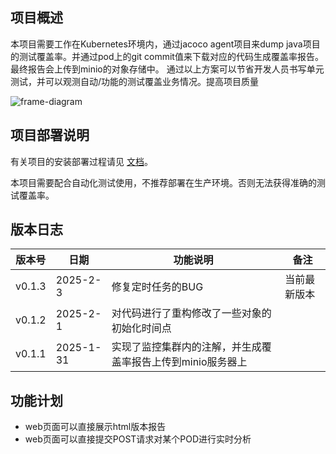 ## 项目概述

本项目需要工作在Kubernetes环境内，通过jacoco agent项目来dump java项目的测试覆盖率。并通过pod上的git commit值来下载对应的代码生成覆盖率报告。
最终报告会上传到minio的对象存储中。
通过以上方案可以节省开发人员书写单元测试，并可以观测自动/功能的测试覆盖业务情况。提高项目质量

![frame-diagram](./docs/images/frame-diagram.svg)

## 项目部署说明

有关项目的安装部署过程请见 [文档](https://guohai163.github.io/jacoku/)。

本项目需要配合自动化测试使用，不推荐部署在生产环境。否则无法获得准确的测试覆盖率。

## 版本日志

| 版本号    | 日期        | 功能说明                             | 备注     |
|--------|-----------|----------------------------------|--------|
| v0.1.3 | 2025-2-3  | 修复定时任务的BUG                       | 当前最新版本 |
| v0.1.2 | 2025-2-1  | 对代码进行了重构修改了一些对象的初始化时间点                      |        |
| v0.1.1 | 2025-1-31 | 实现了监控集群内的注解，并生成覆盖率报告上传到minio服务器上 |        |

## 功能计划

* web页面可以直接展示html版本报告
* web页面可以直接提交POST请求对某个POD进行实时分析
